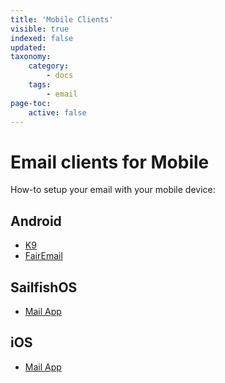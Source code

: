 ```yaml
---
title: 'Mobile Clients'
visible: true
indexed: false
updated:
taxonomy:
    category:
        - docs
    tags:
        - email
page-toc:
    active: false
---
```


# Email clients for Mobile

How-to setup your email with your mobile device:

## Android
- [K9](k9)
- [FairEmail](fairemail)

## SailfishOS
- [Mail App](sailfishos)

## iOS
- [Mail App](ios)
